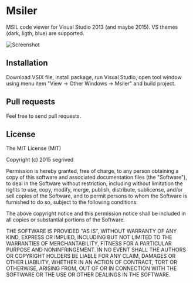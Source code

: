 # Msiler

MSIL code viewer for Visual Studio 2013 (and maybe 2015). VS themes (dark, ligth, blue) are supported.

![Screenshot](http://i.imgur.com/xeQlall.gif)

## Installation
Download VSIX file, install package,  run Visual Studio, open tool window using menu item "View -> Other Windows -> Msiler" and build project.

## Pull requests
Feel free to send pull requests.

## License
The MIT License (MIT)

Copyright (c) 2015 segrived

Permission is hereby granted, free of charge, to any person obtaining a copy of this software and associated documentation files (the "Software"), to deal in the Software without restriction, including without limitation the rights to use, copy, modify, merge, publish, distribute, sublicense, and/or sell copies of the Software, and to permit persons to whom the Software is furnished to do so, subject to the following conditions:

The above copyright notice and this permission notice shall be included in all copies or substantial portions of the Software.

THE SOFTWARE IS PROVIDED "AS IS", WITHOUT WARRANTY OF ANY KIND, EXPRESS OR IMPLIED, INCLUDING BUT NOT LIMITED TO THE WARRANTIES OF MERCHANTABILITY, FITNESS FOR A PARTICULAR PURPOSE AND NONINFRINGEMENT. IN NO EVENT SHALL THE AUTHORS OR COPYRIGHT HOLDERS BE LIABLE FOR ANY CLAIM, DAMAGES OR OTHER LIABILITY, WHETHER IN AN ACTION OF CONTRACT, TORT OR OTHERWISE, ARISING FROM, OUT OF OR IN CONNECTION WITH THE SOFTWARE OR THE USE OR OTHER DEALINGS IN THE SOFTWARE.